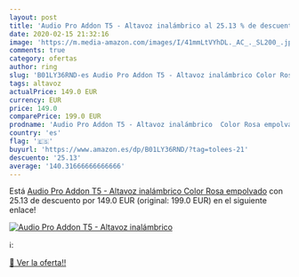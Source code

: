 ```yaml
---
layout: post
title: 'Audio Pro Addon T5 - Altavoz inalámbrico al 25.13 % de descuento'
date: 2020-02-15 21:32:16
image: 'https://m.media-amazon.com/images/I/41mmLtVYhDL._AC_._SL200_.jpg'
comments: true
category: ofertas
author: ring
slug: 'B01LY36RND-es Audio Pro Addon T5 - Altavoz inalámbrico Color Rosa empolvado'
tags: altavoz
actualPrice: 149.0 EUR
currency: EUR
price: 149.0
comparePrice: 199.0 EUR
prodname: 'Audio Pro Addon T5 - Altavoz inalámbrico  Color Rosa empolvado'
country: 'es'
flag: '🇪🇸'
buyurl: 'https://www.amazon.es/dp/B01LY36RND/?tag=tolees-21'
descuento: '25.13'
average: '140.31666666666666'
---
```


Está [Audio Pro Addon T5 - Altavoz inalámbrico  Color Rosa empolvado](https://www.amazon.es/dp/B01LY36RND/?tag=tolees-21) con 25.13 de descuento por 149.0 EUR (original: 199.0 EUR) en el siguiente enlace!

[![Audio Pro Addon T5 - Altavoz inalámbrico](https://m.media-amazon.com/images/I/41mmLtVYhDL._AC_._SL200_.jpg)](https://www.amazon.es/dp/B01LY36RND/?tag=tolees-21)

ℹ️:


[🛒 Ver la oferta!!](https://www.amazon.es/dp/B01LY36RND/?tag=tolees-21)
